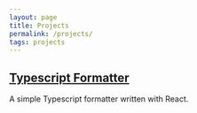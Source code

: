 ```yaml
---
layout: page
title: Projects
permalink: /projects/
tags: projects
---
```


## [Typescript Formatter](http://gnalck.github.io/typescript-formatter)

A simple Typescript formatter written with React.
